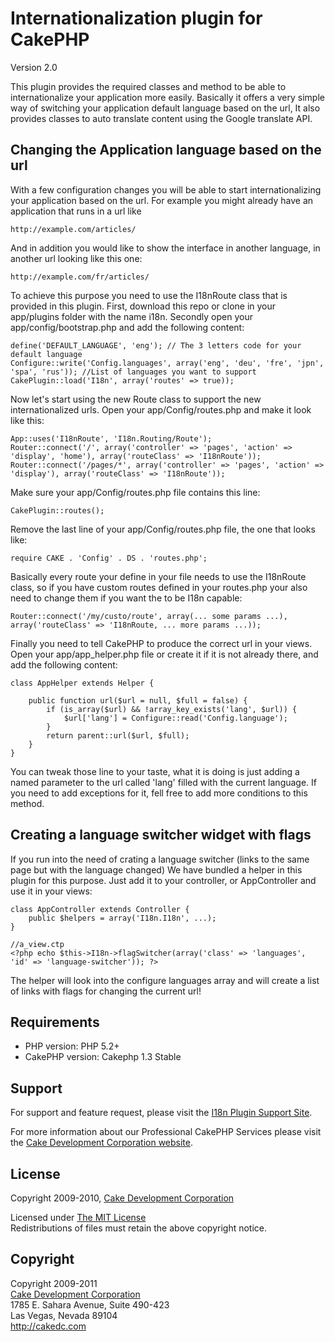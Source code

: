 # Internationalization plugin for CakePHP #

Version 2.0

This plugin provides the required classes and method to be able to internationalize your application more easily. Basically it offers a very simple way of switching your application default language based on the url, It also provides classes to auto translate content using the Google translate API.

## Changing the Application language based on the url ##

With a few configuration changes you will be able to start internationalizing your application based on the url. For example you might already have an application that runs in a url like

	http://example.com/articles/
	
And in addition you would like to show the interface in another language, in another url looking like this one:

	http://example.com/fr/articles/

To achieve this purpose you need to use the I18nRoute class that is provided in this plugin. First, download this repo or clone in your app/plugins folder  with the name i18n. Secondly open your app/config/bootstrap.php and add the following content:

	define('DEFAULT_LANGUAGE', 'eng'); // The 3 letters code for your default language
	Configure::write('Config.languages', array('eng', 'deu', 'fre', 'jpn', 'spa', 'rus')); //List of languages you want to support
	CakePlugin::load('I18n', array('routes' => true));

Now let's start using the new Route class to support the new internationalized urls. Open your app/Config/routes.php and make it look like this:

	App::uses('I18nRoute', 'I18n.Routing/Route');
	Router::connect('/', array('controller' => 'pages', 'action' => 'display', 'home'), array('routeClass' => 'I18nRoute'));
	Router::connect('/pages/*', array('controller' => 'pages', 'action' => 'display'), array('routeClass' => 'I18nRoute'));


Make sure your app/Config/routes.php file contains this line:

	CakePlugin::routes();

Remove the last line of your app/Config/routes.php file, the one that looks like:

	require CAKE . 'Config' . DS . 'routes.php';
 

Basically every route your define in your file needs to use the I18nRoute class, so if you have custom routes defined in your routes.php your also need to change them if you want the to be I18n capable:

	Router::connect('/my/custo/route', array(... some params ...), array('routeClass' => 'I18nRoute, ... more params ...));

Finally you need to tell CakePHP to produce the correct url in your views. Open your app/app\_helper.php file or create it if it is not already there, and add the following content:

	class AppHelper extends Helper {

		public function url($url = null, $full = false) {
			if (is_array($url) && !array_key_exists('lang', $url)) {
				$url['lang'] = Configure::read('Config.language');
			}
			return parent::url($url, $full);
		}
	}

You can tweak those line to your taste, what it is doing is just adding a named parameter to the url called 'lang' filled with the current language. If you need to add exceptions for it, fell free to add more conditions to this method.


## Creating a language switcher widget with flags ##

If you run into the need of crating a language switcher (links to the same page but with the language changed) We have bundled a helper in this plugin for this purpose. Just add it to your controller, or AppController and use it in your views:

	class AppController extends Controller {
		public $helpers = array('I18n.I18n', ...);
	}

	//a_view.ctp
	<?php echo $this->I18n->flagSwitcher(array('class' => 'languages', 'id' => 'language-switcher')); ?>

The helper will look into the configure languages array and will create a list of links with flags for changing the current url!

## Requirements ##

* PHP version: PHP 5.2+
* CakePHP version: Cakephp 1.3 Stable

## Support ##

For support and feature request, please visit the [I18n Plugin Support Site](http://cakedc.lighthouseapp.com/projects/59613-i18n-plugin/).

For more information about our Professional CakePHP Services please visit the [Cake Development Corporation website](http://cakedc.com).

## License ##

Copyright 2009-2010, [Cake Development Corporation](http://cakedc.com)

Licensed under [The MIT License](http://www.opensource.org/licenses/mit-license.php)<br/>
Redistributions of files must retain the above copyright notice.

## Copyright ###

Copyright 2009-2011<br/>
[Cake Development Corporation](http://cakedc.com)<br/>
1785 E. Sahara Avenue, Suite 490-423<br/>
Las Vegas, Nevada 89104<br/>
http://cakedc.com<br/>